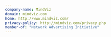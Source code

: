 ```yaml
---
company-name: MindViz
domain: mindviz.com
home: http://www.mindviz.com/
privacy-policy: http://mindviz.com/privacy.php
member-of: "Network Advertising Initiative"
---
```




